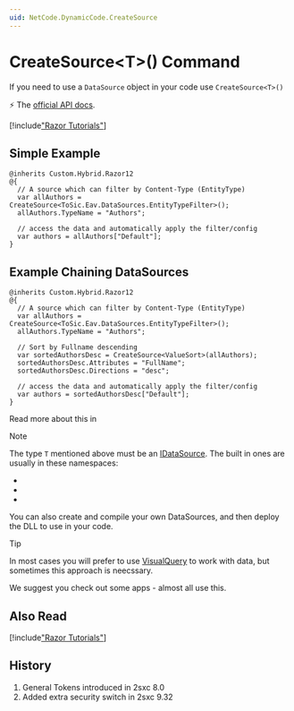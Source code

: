 ```yaml
---
uid: NetCode.DynamicCode.CreateSource
---
```


# CreateSource\<T\>() Command

If you need to use a `DataSource` object in your code use `CreateSource<T>()`

⚡ The [official API docs](xref:ToSic.Sxc.Code.IDynamicCode.CreateSource*).


[!include["Razor Tutorials"](~/shared/tutorials/razor.md)]


## Simple Example

```razor
@inherits Custom.Hybrid.Razor12
@{
  // A source which can filter by Content-Type (EntityType)
  var allAuthors = CreateSource<ToSic.Eav.DataSources.EntityTypeFilter>();
  allAuthors.TypeName = "Authors";

  // access the data and automatically apply the filter/config
  var authors = allAuthors["Default"]; 
}
```

## Example Chaining DataSources

```razor
@inherits Custom.Hybrid.Razor12
@{
  // A source which can filter by Content-Type (EntityType)
  var allAuthors = CreateSource<ToSic.Eav.DataSources.EntityTypeFilter>();
  allAuthors.TypeName = "Authors";

  // Sort by Fullname descending
  var sortedAuthorsDesc = CreateSource<ValueSort>(allAuthors);
  sortedAuthorsDesc.Attributes = "FullName";
  sortedAuthorsDesc.Directions = "desc";

  // access the data and automatically apply the filter/config
  var authors = sortedAuthorsDesc["Default"]; 
}
```

Read more about this in [](xref:NetCode.DataSources.DataSource)

> [!NOTE]
> The type `T` mentioned above must be an [IDataSource](xref:ToSic.Eav.DataSource.IDataSource). The built in ones are usually in these namespaces:

* [](xref:ToSic.Eav.DataSources)
* [](xref:ToSic.Sxc.DataSources)
* [](xref:ToSic.Sxc.Dnn.DataSources)

You can also create and compile your own DataSources, and then deploy the DLL to use in your code. 

> [!TIP]
> In most cases you will prefer to use [VisualQuery](xref:NetCode.DataSources.Query.Index) to work with data, but sometimes this approach is neecssary. 

We suggest you check out some apps - almost all use this. 

## Also Read

[!include["Razor Tutorials"](~/shared/tutorials/razor.md)]

## History

1. General Tokens introduced in 2sxc 8.0
1. Added extra security switch in 2sxc 9.32
